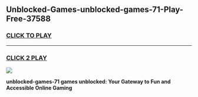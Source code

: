 
## Unblocked-Games-unblocked-games-71-Play-Free-37588
<h3>
<a href="https://premium76.site?title=unblocked-games-71&ref=19M">CLICK TO PLAY</a></h3>
<hr>

<h3>
<a href="https://premium76.site?title=unblocked-games-71&ref=19M">CLICK 2 PLAY</a>
  
</h3>

<a href="https://premium76.site?title=unblocked-games-71&ref=19M"><img src="https://clearcache.store/games.png"></a>


**unblocked-games-71 games unblocked: Your Gateway to Fun and Accessible Online Gaming**
